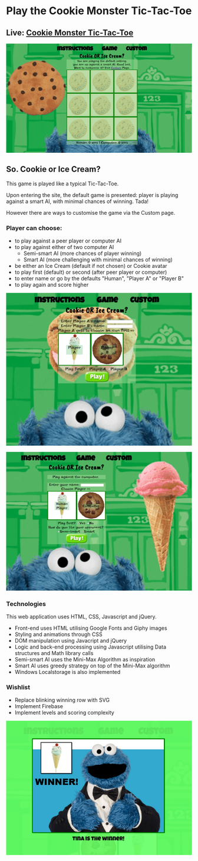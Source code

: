 Play the Cookie Monster Tic-Tac-Toe
============

Live: [Cookie Monster Tic-Tac-Toe](https://mmborres.github.io/legendary-broccoli/)
------------

![Default Game](defaultgame.png "Default Game")

So. Cookie or Ice Cream?
------------

This game is played like a typical Tic-Tac-Toe. 

Upon entering the site, the default game is presented: player is playing against a smart AI, with minimal chances of winning. Tada!

However there are ways to customise the game via the Custom page.

### Player can choose: ###

  * to play against a peer player or computer AI
  * to play against either of two computer AI
    * Semi-smart AI (more chances of player winning)
    * Smart AI (more challenging with minimal chances of winning)
  * be either an Ice Cream (default if not chosen) or Cookie avatar
  * to play first (default) or second (after peer player or computer)
  * to enter name or go by the defaults "Human", "Player A" or "Player B"
  * to play again and score higher

![Play against peer](peerplay.png "Play against peer")

![Play against AI](playagainstAI.png "Play against AI")

### Technologies ###

This web application uses HTML, CSS, Javascript and jQuery. 

  * Front-end uses HTML utilising Google Fonts and Giphy images
  * Styling and animations through CSS
  * DOM manipulation using Javacript and jQuery
  * Logic and back-end processing using Javascript utilising Data structures and Math library calls
  * Semi-smart AI uses the Mini-Max Algorithm as inspiration
  * Smart AI uses greedy strategy on top of the Mini-Max algorithm
  * Windows Localstorage is also implemented
  
### Wishlist ###

  * Replace blinking winning row with SVG
  * Implement Firebase
  * Implement levels and scoring complexity

![Winnner](winner.png "When player wins a round")
